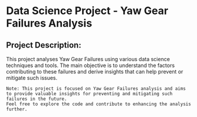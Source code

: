 # Data Science Project - Yaw Gear Failures Analysis

## Project Description:
This project analyses Yaw Gear Failures using various data science techniques and tools. The main objective is to understand the factors contributing to these failures and derive insights that can help prevent or mitigate such issues.

    Note: This project is focused on Yaw Gear Failures analysis and aims to provide valuable insights for preventing and mitigating such failures in the future. 
    Feel free to explore the code and contribute to enhancing the analysis further.  
